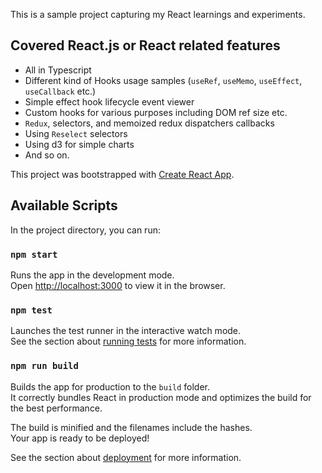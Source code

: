 This is a sample project capturing my React learnings and experiments.

## Covered React.js or React related features
* All in Typescript
* Different kind of Hooks usage samples (```useRef```, ```useMemo```, ```useEffect```, ```useCallback``` etc.)
* Simple effect hook lifecycle event viewer
* Custom hooks for various purposes including DOM ref size etc.
* ```Redux```, selectors, and memoized redux dispatchers callbacks
* Using ```Reselect``` selectors
* Using d3 for simple charts
* And so on.

This project was bootstrapped with [Create React App](https://github.com/facebook/create-react-app).

## Available Scripts

In the project directory, you can run:

### `npm start`

Runs the app in the development mode.<br>
Open [http://localhost:3000](http://localhost:3000) to view it in the browser.

### `npm test`

Launches the test runner in the interactive watch mode.<br>
See the section about [running tests](https://facebook.github.io/create-react-app/docs/running-tests) for more information.

### `npm run build`

Builds the app for production to the `build` folder.<br>
It correctly bundles React in production mode and optimizes the build for the best performance.

The build is minified and the filenames include the hashes.<br>
Your app is ready to be deployed!

See the section about [deployment](https://facebook.github.io/create-react-app/docs/deployment) for more information.
